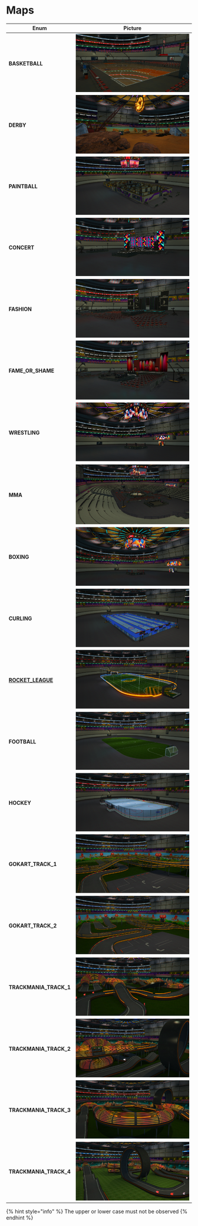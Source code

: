 # Maps

| Enum                                    | Picture                                     |
| --------------------------------------- | ------------------------------------------- |
| **BASKETBALL**                          | ![](<../../.gitbook/assets/image (6).png>)  |
| **DERBY**                               | ![](<../../.gitbook/assets/image (15).png>) |
| **PAINTBALL**                           | ![](<../../.gitbook/assets/image (1).png>)  |
| **CONCERT**                             | ![](<../../.gitbook/assets/image (2).png>)  |
| **FASHION**                             | ![](../../.gitbook/assets/image.png)        |
| **FAME\_OR\_SHAME**                     | ![](<../../.gitbook/assets/image (9).png>)  |
| **WRESTLING**                           | ![](<../../.gitbook/assets/image (12).png>) |
| **MMA**                                 | ![](<../../.gitbook/assets/image (18).png>) |
| **BOXING**                              | ![](<../../.gitbook/assets/image (25).png>) |
| **CURLING**                             | ![](<../../.gitbook/assets/image (19).png>) |
| [**ROCKET\_LEAGUE**](../rocket-soccer/) | ![](<../../.gitbook/assets/image (27).png>) |
| **FOOTBALL**                            | ![](<../../.gitbook/assets/image (24).png>) |
| **HOCKEY**                              | ![](<../../.gitbook/assets/image (5).png>)  |
| **GOKART\_TRACK\_1**                    | ![](<../../.gitbook/assets/image (4).png>)  |
| **GOKART\_TRACK\_2**                    | ![](<../../.gitbook/assets/image (8).png>)  |
| **TRACKMANIA\_TRACK\_1**                | ![](<../../.gitbook/assets/image (3).png>)  |
| **TRACKMANIA\_TRACK\_2**                | ![](<../../.gitbook/assets/image (21).png>) |
| **TRACKMANIA\_TRACK\_3**                | ![](<../../.gitbook/assets/image (14).png>) |
| **TRACKMANIA\_TRACK\_4**                | ![](<../../.gitbook/assets/image (23).png>) |

{% hint style="info" %}
The upper or lower case must not be observed
{% endhint %}

